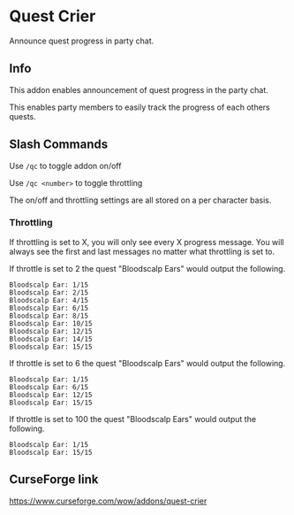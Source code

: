 # Quest Crier
Announce quest progress in party chat.

## Info

This addon enables announcement of quest progress in the party chat.

This enables party members to easily track the progress of each others quests. 

## Slash Commands

Use `/qc` to toggle addon on/off

Use `/qc <number>` to toggle throttling

The on/off and throttling settings are all stored on a per character basis.

### Throttling
If throttling is set to X, you will only see every X progress message. You will always see the first and last messages no matter what throttling is set to.

If throttle is set to 2 the quest "Bloodscalp Ears" would output the following.

    Bloodscalp Ear: 1/15
    Bloodscalp Ear: 2/15
    Bloodscalp Ear: 4/15
    Bloodscalp Ear: 6/15
    Bloodscalp Ear: 8/15
    Bloodscalp Ear: 10/15
    Bloodscalp Ear: 12/15
    Bloodscalp Ear: 14/15
    Bloodscalp Ear: 15/15

If throttle is set to 6 the quest "Bloodscalp Ears" would output the following.

    Bloodscalp Ear: 1/15
    Bloodscalp Ear: 6/15
    Bloodscalp Ear: 12/15
    Bloodscalp Ear: 15/15

If throttle is set to 100 the quest "Bloodscalp Ears" would output the following.

    Bloodscalp Ear: 1/15
    Bloodscalp Ear: 15/15

## CurseForge link
https://www.curseforge.com/wow/addons/quest-crier
